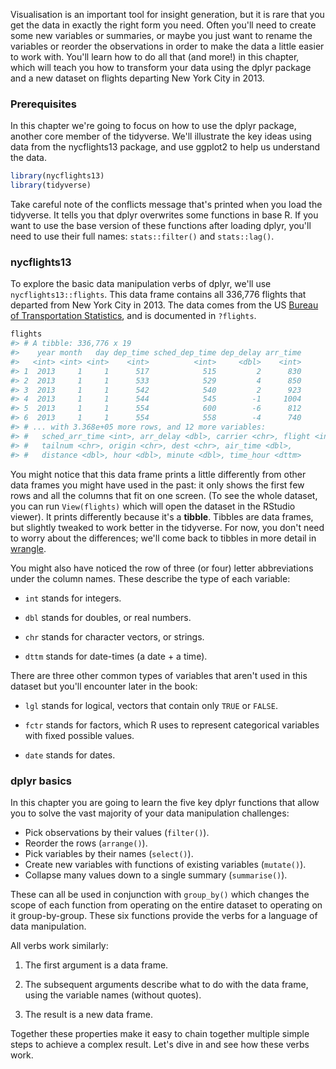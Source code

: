 
Visualisation is an important tool for insight generation, but it is rare that you get the data in exactly the right form you need. Often you'll need to create some new variables or summaries, or maybe you just want to rename the variables or reorder the observations in order to make the data a little easier to work with. You'll learn how to do all that (and more!) in this chapter, which will teach you how to transform your data using the dplyr package and a new dataset on flights departing New York City in 2013.

### Prerequisites

In this chapter we're going to focus on how to use the dplyr package, another core member of the tidyverse. We'll illustrate the key ideas using data from the nycflights13 package, and use ggplot2 to help us understand the data. 


```r
library(nycflights13)
library(tidyverse)
```

Take careful note of the conflicts message that's printed when you load the tidyverse. It tells you that dplyr overwrites some functions in base R. If you want to use the base version of these functions after loading dplyr, you'll need to use their full names: `stats::filter()` and `stats::lag()`.

### nycflights13

To explore the basic data manipulation verbs of dplyr, we'll use `nycflights13::flights`. This data frame contains all 336,776 flights that departed from New York City in 2013. The data comes from the US [Bureau of Transportation Statistics](http://www.transtats.bts.gov/DatabaseInfo.asp?DB_ID=120&Link=0), and is documented in `?flights`.


```r
flights
#> # A tibble: 336,776 x 19
#>    year month   day dep_time sched_dep_time dep_delay arr_time
#>   <int> <int> <int>    <int>          <int>     <dbl>    <int>
#> 1  2013     1     1      517            515         2      830
#> 2  2013     1     1      533            529         4      850
#> 3  2013     1     1      542            540         2      923
#> 4  2013     1     1      544            545        -1     1004
#> 5  2013     1     1      554            600        -6      812
#> 6  2013     1     1      554            558        -4      740
#> # ... with 3.368e+05 more rows, and 12 more variables:
#> #   sched_arr_time <int>, arr_delay <dbl>, carrier <chr>, flight <int>,
#> #   tailnum <chr>, origin <chr>, dest <chr>, air_time <dbl>,
#> #   distance <dbl>, hour <dbl>, minute <dbl>, time_hour <dttm>
```

You might notice that this data frame prints a little differently from other data frames you might have used in the past: it only shows the first few rows and all the columns that fit on one screen. (To see the whole dataset, you can run `View(flights)` which will open the dataset in the RStudio viewer). It prints differently because it's a __tibble__. Tibbles are data frames, but slightly tweaked to work better in the tidyverse. For now, you don't need to worry about the differences; we'll come back to tibbles in more detail in [wrangle](#wrangle-intro).
 
You might also have noticed the row of three (or four) letter abbreviations under the column names. These describe the type of each variable:

* `int` stands for integers.

* `dbl` stands for doubles, or real numbers.

* `chr` stands for character vectors, or strings.

* `dttm` stands for date-times (a date + a time).

There are three other common types of variables that aren't used in this dataset but you'll encounter later in the book:

* `lgl` stands for logical, vectors that contain only `TRUE` or `FALSE`.

* `fctr` stands for factors, which R uses to represent categorical variables
  with fixed possible values.

* `date` stands for dates.

### dplyr basics

In this chapter you are going to learn the five key dplyr functions that allow you to solve the vast majority of your data manipulation challenges:

* Pick observations by their values (`filter()`).
* Reorder the rows (`arrange()`).
* Pick variables by their names (`select()`).
* Create new variables with functions of existing variables (`mutate()`).
* Collapse many values down to a single summary (`summarise()`).

These can all be used in conjunction with `group_by()` which changes the scope of each function from operating on the entire dataset to operating on it group-by-group. These six functions provide the verbs for a language of data manipulation.

All verbs work similarly: 

1.  The first argument is a data frame.

1.  The subsequent arguments describe what to do with the data frame,
    using the variable names (without quotes).
    
1.  The result is a new data frame.

Together these properties make it easy to chain together multiple simple steps to achieve a complex result. Let's dive in and see how these verbs work.
